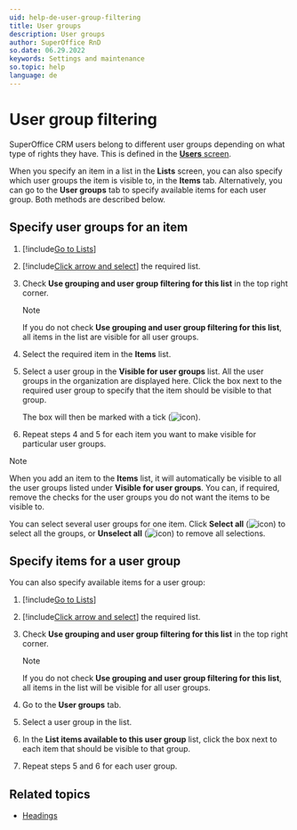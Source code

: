 ```yaml
---
uid: help-de-user-group-filtering
title: User groups
description: User groups
author: SuperOffice RnD
so.date: 06.29.2022
keywords: Settings and maintenance
so.topic: help
language: de
---
```


# User group filtering

SuperOffice CRM users belong to different user groups depending on what type of rights they have. This is defined in the [**Users** screen][2].

When you specify an item in a list in the **Lists** screen, you can also specify which user groups the item is visible to, in the **Items** tab. Alternatively, you can go to the **User groups** tab to specify available items for each user group. Both methods are described below.

## Specify user groups for an item

1. [!include[Go to Lists](../includes/goto-lists.md)]

2. [!include[Click arrow and select](../includes/expand-list.md)] the required list.

3. Check **Use grouping and user group filtering for this list** in the top right corner.

    > [!NOTE]
    > If you do not check **Use grouping and user group filtering for this list**, all items in the list are visible for all user groups.

4. Select the required item in the **Items** list.

5. Select a user group in the **Visible for user groups** list. All the user groups in the organization are displayed here. Click the box next to the required user group to specify that the item should be visible to that group.

    The box will then be marked with a tick (![icon][img2]).

6. Repeat steps 4 and 5 for each item you want to make visible for particular user groups.

> [!NOTE]
> When you add an item to the **Items** list, it will automatically be visible to all the user groups listed under **Visible for user groups**. You can, if required, remove the checks for the user groups you do not want the items to be visible to.

You can select several user groups for one item. Click **Select all** (![icon][img1]) to select all the groups, or **Unselect all** (![icon][img3]) to remove all selections.

## Specify items for a user group

You can also specify available items for a user group:

1. [!include[Go to Lists](../includes/goto-lists.md)]

2. [!include[Click arrow and select](../includes/expand-list.md)] the required list.

3. Check **Use grouping and user group filtering for this list** in the top right corner.

    > [!NOTE]
    > If you do not check **Use grouping and user group filtering for this list**, all items in the list will be visible for all user groups.

4. Go to the **User groups** tab.

5. Select a user group in the list.

6. In the **List items available to this user group** list, click the box next to each item that should be visible to that group.

7. Repeat steps 5 and 6 for each user group.

## Related topics

* [Headings][1]

<!-- Referenced links -->
[1]: headings.md
[2]: ../../../user-management/learn/index.md

<!-- Referenced images -->
[img1]: ../../../../../media/icons/select-all.png
[img2]: ../../../../../media/icons/btn-selected.png
[img3]: ../../../../../media/icons/unselect-all.png

